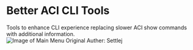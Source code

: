 # Better ACI CLI Tools
Tools to enhance CLI experience replacing slower ACI show commands with additional information.</br>
![Image of Main Menu](https://github.com/settlej/Better_ACI_CLI_Tools/blob/master/main_menu.PNG)
Original Auther: Settlej
